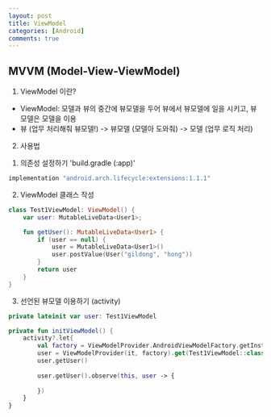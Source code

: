 ```yaml
---
layout: post
title: ViewModel
categories: [Android]
comments: true
---
```

## MVVM (Model-View-ViewModel)
1. ViewModel 이란?
- ViewModel: 모델과 뷰의 중간에 뷰모델을 두어 뷰에서 뷰모델에 일을 시키고, 뷰모델은 모델을 이용
- 뷰 (업무 처리해줘 뷰모델!) -> 뷰모델 (모델아 도와줘) -> 모델 (업무 로직 처리)

2. 사용법 </br>
 1) 의존성 설정하기 'build.gradle (:app)'
```kotlin
implementation "android.arch.lifecycle:extensions:1.1.1"
```
 2) ViewModel 클래스 작성
```kotlin
class Test1ViewModel: ViewModel() {
    var user: MutableLiveData<User1>;

    fun getUser(): MutableLiveData<User1> { 
        if (user == null) {
            user = MutableLiveData<User1>()
            user.postValue(User("gildong", "hong"))
        }
        return user
    }
}
```
 3) 선언된 뷰모델 이용하기 (activity)
```kotlin
private lateinit var user: Test1ViewModel

private fun initViewModel() {
    activity?.let{
        val factory = ViewModelProvider.AndroidViewModelFactory.getInstance(it.application)
        user = ViewModelProvider(it, factory).get(Test1ViewModel::class.java)
        user.getUser()
 
        user.getUser().observe(this, user -> {
            
        })
    }
}
```

